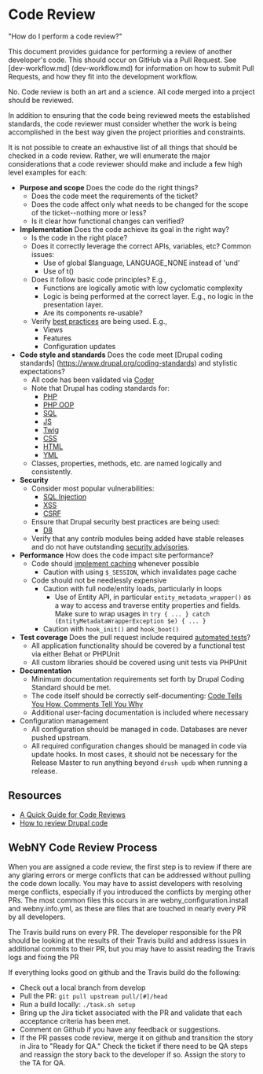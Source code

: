 # Code Review

"How do I perform a code review?"

This document provides guidance for performing a review of another developer's
code. This should occur on GitHub via a Pull Request. See [dev-workflow.md]
(dev-workflow.md) for information on how to submit Pull Requests, and how they 
fit into the development workflow.

No. Code review is both an art and a science. All code merged into a project
should be reviewed. 

In addition to ensuring that the code being reviewed meets the established 
standards, the code reviewer must consider whether the work is being 
accomplished in the best way given the project priorities and constraints. 

It is not possible to create an exhaustive list of all things that should be 
checked in a code review. Rather, we will enumerate the major considerations 
that a code reviewer should make and include a few high level examples for each:

* __Purpose and scope__ Does the code do the right things?
    * Does the code meet the requirements of the ticket?
    * Does the code affect only what needs to be changed for the
      scope of the ticket--nothing more or less?
    * Is it clear how functional changes can verified?
* __Implementation__ Does the code achieve its goal in the right way? 
    * Is the code in the right place?
    * Does it correctly leverage the correct APIs, variables, etc? Common issues:
        * Use of global $language, LANGUAGE_NONE instead of 'und'
        * Use of t() 
    * Does it follow basic code principles? E.g.,
        * Functions are logically amotic with low cyclomatic complexity
        * Logic is being performed at the correct layer. E.g., no logic in the
        presentation layer.
        * Are its components re-usable?
    * Verify [best practices](best-practices.md) are being used. E.g.,
        * Views
        * Features 
        * Configuration updates
* __Code style and standards__ Does the code meet [Drupal coding standards]
  (https://www.drupal.org/coding-standards) and stylistic expectations?
    * All code has been validated via [Coder](https://www.drupal.org/project/coder)
    * Note that Drupal has coding standards for:
        * [PHP](https://www.drupal.org/coding-standards)
        * [PHP OOP](https://www.drupal.org/node/608152)
        * [SQL](https://www.drupal.org/node/2497) 
        * [JS](https://www.drupal.org/node/172169)
        * [Twig](https://www.drupal.org/node/1823416)
        * [CSS](https://www.drupal.org/coding-standards/css)
        * [HTML](https://groups.drupal.org/node/6355)
        * [YML](https://www.drupal.org/coding-standards/config)
    * Classes, properties, methods, etc. are named logically and consistently.
* __Security__ 
    * Consider most popular vulnerabilities:
       * [SQL Injection](https://www.drupal.org/node/101495)
       * [XSS](https://docs.acquia.com/articles/introduction-cross-site-scripting-xss-and-drupal)
       * [CSRF](https://www.drupal.org/node/178896)
    * Ensure that Drupal security best practices are being used:
       * [D8](https://www.drupal.org/node/2489544)
    * Verify that any contrib modules being added have stable releases and do 
    not have outstanding [security advisories](https://www.drupal.org/security/contrib).
* __Performance__ How does the code impact site performance?
    * Code should [implement caching](best-practices.md#caching) whenever possible
        * Caution with using `$_SESSION`, which invalidates page cache
    * Code should not be needlessly expensive
        * Caution with full node/entity loads, particularly in loops
            * Use of Entity API, in particular `entity_metadata_wrapper()` as a way to 
              access and traverse entity properties and fields. Make sure to wrap usages 
              in `try { ... } catch (EntityMetadataWrapperException $e) { ... }`
        * Caution with `hook_init()` and `hook_boot()`
* __Test coverage__ Does the pull request include required [automated tests](../tests/README.md)? 
    * All application functionality should be covered by a functional test via
    either Behat or PHPUnit
    * All custom libraries should be covered using unit tests via PHPUnit
* __Documentation__
    * Minimum documentation requirements set forth by Drupal Coding Standard
      should be met.
    * The code itself should be correctly self-documenting: [Code Tells You How,
    Comments Tell You Why](http://blog.codinghorror.com/code-tells-you-how-comments-tell-you-why/)
    * Additional user-facing documentation is included where necessary
* Configuration management
    * All configuration should be managed in code. Databases are never pushed
     upstream.
    * All required configuration changes should be managed in code via update
    hooks. In most cases, it should not be necessary for the Release Master to 
    run anything beyond `drush updb` when running a release.

## Resources

* [A Quick Guide for Code Reviews](https://www.lullabot.com/articles/a-quick-guide-for-code-reviews)
* [How to review Drupal code](http://colans.net/blog/how-review-drupal-code)

## WebNY Code Review Process
When you are assigned a code review, the first step is to review if there are any glaring errors or merge conflicts that can be addressed without pulling the code down locally. You may have to assist developers with resolving merge conflicts, especially if you introduced the conflicts by merging other PRs. The most common files this occurs in are webny_configuration.install and webny.info.yml, as these are files that are touched in nearly every PR by all developers. 

The Travis build runs on every PR. The developer responsible for the PR should be looking at the results of their Travis build and address issues in additional commits to their PR, but you may have to assist reading the Travis logs and fixing the PR

If everything looks good on github and the Travis build do the following:
- Check out a local branch from develop
- Pull the PR: `git pull upstream pull/[#]/head`
- Run a build locally: `./task.sh setup`
- Bring up the Jira ticket associated with the PR and validate that each acceptance criteria has been met. 
- Comment on Github if you have any feedback or suggestions. 
- If the PR passes code review, merge it on github and transition the story in Jira to "Ready for QA." Check the ticket if there need to be QA steps and reassign the story back to the developer if so. Assign the story to the TA for QA.

